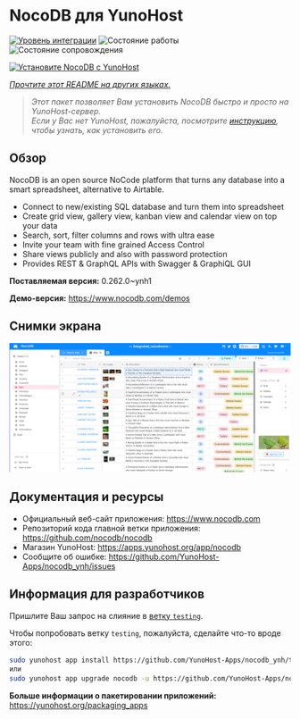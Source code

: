 <!--
Важно: этот README был автоматически сгенерирован <https://github.com/YunoHost/apps/tree/master/tools/readme_generator>
Он НЕ ДОЛЖЕН редактироваться вручную.
-->

# NocoDB для YunoHost

[![Уровень интеграции](https://apps.yunohost.org/badge/integration/nocodb)](https://ci-apps.yunohost.org/ci/apps/nocodb/)
![Состояние работы](https://apps.yunohost.org/badge/state/nocodb)
![Состояние сопровождения](https://apps.yunohost.org/badge/maintained/nocodb)

[![Установите NocoDB с YunoHost](https://install-app.yunohost.org/install-with-yunohost.svg)](https://install-app.yunohost.org/?app=nocodb)

*[Прочтите этот README на других языках.](./ALL_README.md)*

> *Этот пакет позволяет Вам установить NocoDB быстро и просто на YunoHost-сервер.*  
> *Если у Вас нет YunoHost, пожалуйста, посмотрите [инструкцию](https://yunohost.org/install), чтобы узнать, как установить его.*

## Обзор

NocoDB is an open source NoCode platform that turns any database into a smart spreadsheet, alternative to Airtable.

* Connect to new/existing SQL database and turn them into spreadsheet
* Create grid view, gallery view, kanban view and calendar view on top your data
* Search, sort, filter columns and rows with ultra ease
* Invite your team with fine grained Access Control
* Share views publicly and also with password protection
* Provides REST & GraphQL APIs with Swagger & GraphiQL GUI


**Поставляемая версия:** 0.262.0~ynh1

**Демо-версия:** <https://www.nocodb.com/demos>

## Снимки экрана

![Снимок экрана NocoDB](./doc/screenshots/screenshot.png)

## Документация и ресурсы

- Официальный веб-сайт приложения: <https://www.nocodb.com>
- Репозиторий кода главной ветки приложения: <https://github.com/nocodb/nocodb>
- Магазин YunoHost: <https://apps.yunohost.org/app/nocodb>
- Сообщите об ошибке: <https://github.com/YunoHost-Apps/nocodb_ynh/issues>

## Информация для разработчиков

Пришлите Ваш запрос на слияние в [ветку `testing`](https://github.com/YunoHost-Apps/nocodb_ynh/tree/testing).

Чтобы попробовать ветку `testing`, пожалуйста, сделайте что-то вроде этого:

```bash
sudo yunohost app install https://github.com/YunoHost-Apps/nocodb_ynh/tree/testing --debug
или
sudo yunohost app upgrade nocodb -u https://github.com/YunoHost-Apps/nocodb_ynh/tree/testing --debug
```

**Больше информации о пакетировании приложений:** <https://yunohost.org/packaging_apps>
